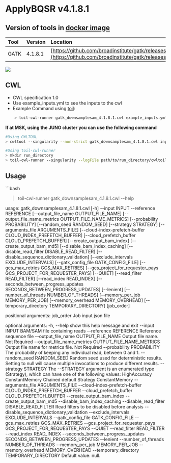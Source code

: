# ApplyBQSR v4.1.8.1

## Version of tools in [docker image ](https://hub.docker.com/r/broadinstitute/gatk)

| Tool | Version | Location |
| :--- | :--- | :--- |
| GATK | 4.1.8.1 | [https://github.com/broadinstitute/gatk/releases/tag/4.1.8.1](https://github.com/broadinstitute/gatk/releases/tag/4.1.8.1) |

[![](https://img.shields.io/badge/version-4.1.8.1-blue)](https://github.com/broadinstitute/gatk/releases/tag/4.1.8.1)

## CWL

* CWL specification 1.0
* Use example\_inputs.yml to see the inputs to the cwl
* Example Command using [toil](https://toil.readthedocs.io):

```bash
    > toil-cwl-runner gatk_downsamplesam_4.1.8.1.cwl example_inputs.yml
```

**If at MSK, using the JUNO cluster you can use the following command**

```bash
#Using CWLTOOL
> cwltool --singularity --non-strict gatk_downsamplesam_4.1.8.1.cwl inputs.yaml

#Using toil-cwl-runner
> mkdir run_directory
> toil-cwl-runner --singularity --logFile path/to/run_directory/cwltoil.log  --jobStore path/to/jobStore --batchSystem lsf --workDir /path/to/run_directory --outdir /path/to/run_directory --writeLogs /path/to/run_directory --logLevel DEBUG --stats --retryCount 2 --disableCaching --maxLogFileSize 20000000000 gatk_downsamplesam_4.1.8.1.cwl inputs.yaml > file.stdout 2> file.stderr &
```

## Usage

\`\`\`bash

> toil-cwl-runner gatk_downsamplesam_4.1.8.1.cwl --help

usage: gatk_downsamplesam_4.1.8.1.cwl [-h] --input INPUT --reference REFERENCE
                                      [--output_file_name OUTPUT_FILE_NAME]
                                      [--output_file_name_metrics OUTPUT_FILE_NAME_METRICS]
                                      [--probability PROBABILITY]
                                      [--random_seed RANDOM_SEED]
                                      [--strategy STRATEGY]
                                      [--arguments_file ARGUMENTS_FILE]
                                      [--cloud-index-prefetch-buffer CLOUD_INDEX_PREFETCH_BUFFER]
                                      [--cloud_prefetch_buffer CLOUD_PREFETCH_BUFFER]
                                      [--create_output_bam_index]
                                      [--create_output_bam_md5]
                                      [--disable_bam_index_caching]
                                      [--disable_read_filter DISABLE_READ_FILTER]
                                      [--disable_sequence_dictionary_validation]
                                      [--exclude_intervals EXCLUDE_INTERVALS]
                                      [--gatk_config_file GATK_CONFIG_FILE]
                                      [--gcs_max_retries GCS_MAX_RETRIES]
                                      [--gcs_project_for_requester_pays GCS_PROJECT_FOR_REQUESTER_PAYS]
                                      [--QUIET] [--read_filter READ_FILTER]
                                      [--read_index READ_INDEX]
                                      [--seconds_between_progress_updates SECONDS_BETWEEN_PROGRESS_UPDATES]
                                      [--lenient]
                                      [--number_of_threads NUMBER_OF_THREADS]
                                      [--memory_per_job MEMORY_PER_JOB]
                                      [--memory_overhead MEMORY_OVERHEAD]
                                      [--temporary_directory TEMPORARY_DIRECTORY]
                                      [job_order]

positional arguments:
  job_order             Job input json file

optional arguments:
  -h, --help            show this help message and exit
  --input INPUT         BAM/SAM file containing reads
  --reference REFERENCE
                        Reference sequence file
  --output_file_name OUTPUT_FILE_NAME
                        Output file name. Not Required
  --output_file_name_metrics OUTPUT_FILE_NAME_METRICS
                        Output file name for metrics file. Not Required
  --probability PROBABILITY
                        The probability of keeping any individual read,
                        between 0 and 1.
  --random_seed RANDOM_SEED
                        Random seed used for deterministic results. Setting to
                        null will cause multiple invocations to produce
                        different results.
  --strategy STRATEGY   The --STRATEGY argument is an enumerated type
                        (Strategy), which can have one of the following
                        values: HighAccuracy ConstantMemory Chained default
                        Strategy ConstantMemory
  --arguments_file ARGUMENTS_FILE
  --cloud-index-prefetch-buffer CLOUD_INDEX_PREFETCH_BUFFER
  --cloud_prefetch_buffer CLOUD_PREFETCH_BUFFER
  --create_output_bam_index
  --create_output_bam_md5
  --disable_bam_index_caching
  --disable_read_filter DISABLE_READ_FILTER
                        Read filters to be disabled before analysis
  --disable_sequence_dictionary_validation
  --exclude_intervals EXCLUDE_INTERVALS
  --gatk_config_file GATK_CONFIG_FILE
  --gcs_max_retries GCS_MAX_RETRIES
  --gcs_project_for_requester_pays GCS_PROJECT_FOR_REQUESTER_PAYS
  --QUIET
  --read_filter READ_FILTER
  --read_index READ_INDEX
  --seconds_between_progress_updates SECONDS_BETWEEN_PROGRESS_UPDATES
  --lenient
  --number_of_threads NUMBER_OF_THREADS
  --memory_per_job MEMORY_PER_JOB
  --memory_overhead MEMORY_OVERHEAD
  --temporary_directory TEMPORARY_DIRECTORY
                        Default value: null.


